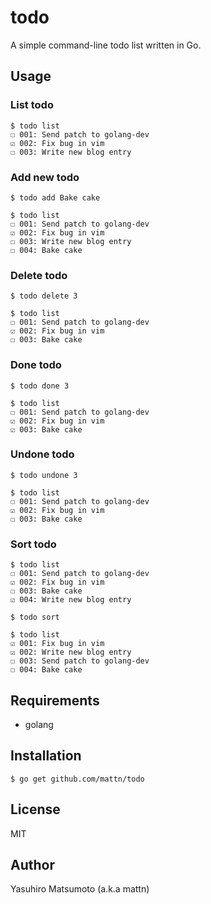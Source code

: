 # todo

A simple command-line todo list written in Go.

## Usage

### List todo
```
$ todo list
☐ 001: Send patch to golang-dev
☑ 002: Fix bug in vim
☐ 003: Write new blog entry
```

### Add new todo
```
$ todo add Bake cake

$ todo list
☐ 001: Send patch to golang-dev
☑ 002: Fix bug in vim
☐ 003: Write new blog entry
☐ 004: Bake cake
```

### Delete todo
```
$ todo delete 3

$ todo list
☐ 001: Send patch to golang-dev
☑ 002: Fix bug in vim
☐ 003: Bake cake
```

### Done todo
```
$ todo done 3

$ todo list
☐ 001: Send patch to golang-dev
☑ 002: Fix bug in vim
☑ 003: Bake cake
```

### Undone todo
```
$ todo undone 3

$ todo list
☐ 001: Send patch to golang-dev
☑ 002: Fix bug in vim
☐ 003: Bake cake
```

### Sort todo
```
$ todo list
☐ 001: Send patch to golang-dev
☑ 002: Fix bug in vim
☐ 003: Bake cake
☑ 004: Write new blog entry

$ todo sort

$ todo list
☑ 001: Fix bug in vim
☑ 002: Write new blog entry
☐ 003: Send patch to golang-dev
☐ 004: Bake cake
```

## Requirements

* golang

## Installation

```
$ go get github.com/mattn/todo
```

## License

MIT

## Author

Yasuhiro Matsumoto (a.k.a mattn)
